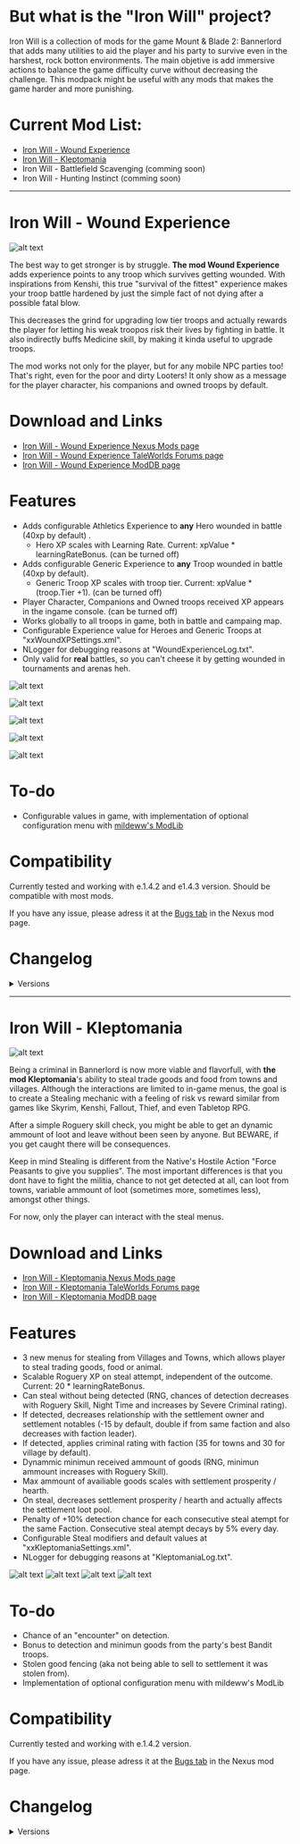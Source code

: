 # But what is the "Iron Will" project?
  Iron Will is a collection of mods for the game Mount & Blade 2: Bannerlord that adds many utilities to aid the player and his party to survive even in the harshest, rock botton environments. The main objetive is add immersive actions to balance the game difficulty curve without decreasing the challenge. This modpack might be useful with any mods that makes the game harder and more punishing. 
  
# Current Mod List:
  - [Iron Will - Wound Experience](https://www.nexusmods.com/mountandblade2bannerlord/mods/1797)
  - [Iron Will - Kleptomania](https://www.nexusmods.com/mountandblade2bannerlord/mods/1997)
  - Iron Will - Battlefield Scavenging (comming soon)
  - Iron Will - Hunting Instinct (comming soon)

---

# Iron Will - Wound Experience

![alt text](https://github.com/pedro-ca/bannerlord_iron_will/blob/master/WoundXP/Thumbnails/Wound%20Experience%20Thumbnail.jpg?raw=true)

The best way to get stronger is by struggle. **The mod Wound Experience** adds experience points to any troop which survives getting wounded. With inspirations from Kenshi, this true "survival of the fittest" experience makes your troop battle hardened by just the simple fact of not dying after a possible fatal blow. 

This decreases the grind for upgrading low tier troops and actually rewards the player for letting his weak troopos risk their lives by fighting in battle. It also indirectly buffs Medicine skill, by making it kinda useful to upgrade troops. 

The mod works not only for the player, but for any mobile NPC parties too! That's right, even for the poor and dirty Looters! It only show as a message for the player character, his companions and owned troops by default.

# Download and Links

  - [Iron Will - Wound Experience Nexus Mods page](https://www.nexusmods.com/mountandblade2bannerlord/mods/1797)
  - [Iron Will - Wound Experience TaleWorlds Forums page](https://forums.taleworlds.com/index.php?threads/iron-will-wound-experience.426533/)
  - [Iron Will - Wound Experience ModDB page](https://www.moddb.com/mods/iron-will-wound-experience)

# Features 
  - Adds configurable Athletics Experience to **any** Hero wounded in battle (40xp by default) .
    - Hero XP scales with Learning Rate. Current: xpValue  * learningRateBonus. (can be turned off)
  - Adds configurable Generic Experience to **any** Troop wounded in battle (40xp by default).
    - Generic Troop XP scales with troop tier. Current: xpValue * (troop.Tier +1). (can be turned off)
  - Player Character, Companions and Owned troops received XP appears in the ingame console. (can be turned off)
  - Works globally to all troops in game, both in battle and campaing map.
  - Configurable Experience value for Heroes and  Generic Troops at "xxWoundXPSettings.xml". 
  - NLogger for debugging reasons at "WoundExperienceLog.txt".
  - Only valid for **real** battles, so you can't cheese it by getting wounded in tournaments and arenas heh.

  
  ![alt text](https://github.com/pedro-ca/bannerlord_iron_will/blob/master/WoundXP/Thumbnails/heroe%20athletic%20exp%20example.JPG?raw=true)
  
  ![alt text](https://github.com/pedro-ca/bannerlord_iron_will/blob/master/WoundXP/Thumbnails/generic%20troop%20exp%20example.JPG?raw=true) 
  
  ![alt text](https://github.com/pedro-ca/bannerlord_iron_will/blob/master/WoundXP/Thumbnails/owned%20troops%20in%20the%20console%20example.png?raw=true)
  
  ![alt text](https://github.com/pedro-ca/bannerlord_iron_will/blob/master/WoundXP/Thumbnails/Configurable%20xp%20example.JPG?raw=true)
  
  ![alt text](https://github.com/pedro-ca/bannerlord_iron_will/blob/master/WoundXP/Thumbnails/debug%20on%20example.JPG?raw=trueG)
  

# To-do
  - Configurable values in game, with implementation of optional configuration menu with [mildeww's ModLib](https://www.nexusmods.com/mountandblade2bannerlord/mods/592)
  
  
# Compatibility
Currently tested and working with e.1.4.2 and e1.4.3 version. Should be compatible with most mods.

If you have any issue, please adress it at the [Bugs tab](https://www.nexusmods.com/mountandblade2bannerlord/mods/1797?tab=bugs) in the Nexus mod page.

# Changelog
<details>
  <summary>Versions</summary>
  
v1.1.0:
- Changed the default experience value for both troops and heroes, from 20 to 80. 
- Added NLogger to debug and find problems.
- Information manager messages are now yellow, to increased visibility. 
- Added initial sucess message on campaing start to inform the user that the module is working.

v1.2.0:
  - Allows customization of values with xxWoundXPSettings.xml, located at the mod folder
  - All player owned troops that receives xp appears in the Console and Nlogger
  - WoundExperienceLog.txt NLogger is now at the mod folder and some log are more informative
  - The Information manager now shows more clearly any mod error/exception
  
  v1.3.0:
  - Changed default XP value for heroes and troops to 40
  - Hero XP scales with Learning Rate. Current: xpValue  * learningRateBonus
  - Generic Troop XP scales with troop tier. Current: xpValue * (troop.Tier +1)
  - Player can change to not show received XP of heroes and troops on the console (_Requested by NexusMod user dungeons0_)
  - Compatibility with game version Bannerlord Beta Branch e1.4.3
</details>

---
  
# Iron Will - Kleptomania

![alt text](https://raw.githubusercontent.com/pedro-ca/bannerlord_iron_will/master/Kleptomania/Thumbnails/Kleptomania%20Thumbnail.jpg)

Being a criminal in Bannerlord is now more viable and flavorfull, with **the mod Kleptomania**'s ability to steal trade goods and food from towns and villages. Although the interactions are limited to in-game menus, the goal is to create a Stealing mechanic with a feeling of risk vs reward similar from games like Skyrim, Kenshi, Fallout, Thief, and even Tabletop RPG.

After a simple Roguery skill check, you might be able to get an dynamic ammount of loot and leave without been seen by anyone. But BEWARE, if you get caught there will be consequences.

Keep in mind Stealing is different from the Native's Hostile Action "Force Peasants to give you supplies". The most important differences is that you dont have to fight the militia, chance to not get detected at all, can loot from towns, variable ammount of loot (sometimes more, sometimes less), amongst other things.

For now, only the player can interact with the steal menus.

# Download and Links
 - [Iron Will - Kleptomania Nexus Mods page](https://www.nexusmods.com/mountandblade2bannerlord/mods/1997)
 - [Iron Will - Kleptomania TaleWorlds Forums page](https://forums.taleworlds.com/index.php?threads/iron-will-kleptomania.428278/)
 - [Iron Will - Kleptomania ModDB page](https://www.moddb.com/mods/iron-will-kleptomania)

# Features
  - 3 new menus for stealing from Villages and Towns, which allows player to steal trading goods, food or animal.
  - Scalable Roguery XP on steal attempt, independent of the outcome. Current: 20 * learningRateBonus.
  - Can steal without being detected (RNG, chances of detection decreases with Roguery Skill, Night Time and increases by Severe Criminal rating).
  - If detected, decreases relationship with the settlement owner and settlement notables  (-15 by default, double if from same faction and also decreases with faction leader).
  - If detected, applies criminal rating with faction (35 for towns and 30 for village by default).
  - Dynammic minimun received ammount of goods (RNG, minimun ammount increases with Roguery Skill).
  - Max ammount of availiable goods scales with settlement prosperity / hearth.
  - On steal, decreases settlement prosperity / hearth and actually affects the settlement loot pool.
  - Penalty of +10% detection chance for each consecutive steal atempt for the same Faction. Consecutive steal atempt decays by 5% every day.
  - Configurable Steal modifiers and default values at "xxKleptomaniaSettings.xml".
  - NLogger for debugging reasons at "KleptomaniaLog.txt".
 
 ![alt text](https://raw.githubusercontent.com/pedro-ca/bannerlord_iron_will/master/Kleptomania/Thumbnails/steal%20from%20town%20thumbnail.jpg)
 ![alt text](https://raw.githubusercontent.com/pedro-ca/bannerlord_iron_will/master/Kleptomania/Thumbnails/steal%20from%20villages%20thumbnail.jpg)
 ![alt text](https://raw.githubusercontent.com/pedro-ca/bannerlord_iron_will/master/Kleptomania/Thumbnails/different%20results%20thumbnail.jpg)
 ![alt text](https://raw.githubusercontent.com/pedro-ca/bannerlord_iron_will/master/Kleptomania/Thumbnails/dynamic%20loot%20thumbnail.jpg)
 
# To-do
 - Chance of an "encounter" on detection.
 - Bonus to detection and minimun goods from the party's best Bandit troops.
 - Stolen good fencing (aka not being able to sell to settlement it was stolen from).
 - Implementation of optional configuration menu with mildeww's ModLib

# Compatibility
Currently tested and working with e.1.4.2 version. 

If you have any issue, please adress it at the [Bugs tab](https://www.nexusmods.com/mountandblade2bannerlord/mods/1997?tab=bugs) in the Nexus mod page.

# Changelog
<details>
  <summary>Versions</summary>
  
v1.1.0:
 - Fixed a crash because of horses in a settlement (Reported by NexusMod user aerosmei1).
 - Fixed a crash when settlement doesnt have anymore supplies.
 - Player can now steal any kind of animal (horse, pig cattle, etc.)
 - Added Scalable Roguery XP on steal attempt, independent of the outcome. Current: 20 * learningRateBonus.
 - Adds 10% detection chance penalty for each consecutive steal atempt for Faction.
 - Consecutive steal atempt decays by 5% every day.
 - Added Debug messages when DebugInfo is turned on in config.
</details>
